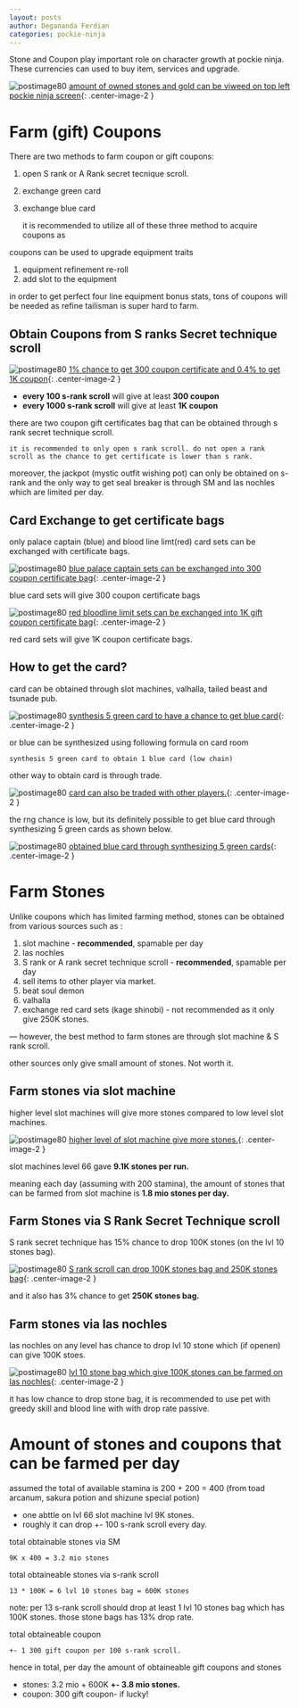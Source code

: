 ```yaml
---
layout: posts
author: Degananda Ferdian
categories: pockie-ninja
---
```


Stone and Coupon play important role on character growth at pockie ninja. These currencies can used to buy item, services and upgrade.

![postimage80](/assets/images/pockieninja/stonecoupon.jpg)
[amount of owned stones and gold can be viweed on top left pockie ninja screen](/assets/images/pockieninja/stonecoupon.jpg){: .center-image-2 }

# Farm (gift) Coupons

There are two methods to farm coupon or gift coupons:

1. open S rank or A Rank secret tecnique scroll.
2. exchange green card
3. exchange blue card

    it is recommended to utilize all of these three method to acquire coupons as

coupons can be used to upgrade equipment traits

1. equipment refinement re-roll 
2. add slot to the equipment

in order to get perfect four line equipment bonus stats, tons of coupons will be needed as refine tailisman is super hard to farm.

## Obtain Coupons from S ranks Secret technique scroll

![postimage80](/assets/images/pockieninja/coupon1.jpg)
[1% chance to get 300 coupon certificate and 0.4% to get 1K coupon](/assets/images/pockieninja/coupon1.jpg){: .center-image-2 }

- **every 100 s-rank scroll** will give at least **300 coupon**
- **every 1000 s-rank scroll** will give at least **1K coupon**

there are two coupon gift certificates bag that can be obtained through s rank secret technique scroll.

    it is recommended to only open s rank scroll. do not open a rank scroll as the chance to get certificate is lower than s rank.

moreover, the jackpot (mystic outfit wishing pot) can only be obtained on s-rank and the only way to get seal breaker is through SM and las nochles which are limited per day.

## Card Exchange to get certificate bags

only palace captain (blue) and blood line limt(red) card sets can be exchanged with certificate bags.

![postimage80](/assets/images/pockieninja/coupon2.jpg)
[blue palace captain sets can be exchanged into 300 coupon certificate bag](/assets/images/pockieninja/coupon2.jpg){: .center-image-2 }

blue card sets will give 300 coupon certificate bags 

![postimage80](/assets/images/pockieninja/coupon3.jpg)
[red bloodline limit sets can be exchanged into 1K gift coupon certificate bag](/assets/images/pockieninja/coupon3.jpg){: .center-image-2 }

red card sets will give 1K coupon certificate bags.

## How to get the card?

card can be obtained through slot machines, valhalla, tailed beast and tsunade pub.

![postimage80](/assets/images/pockieninja/card1.jpg)
[synthesis 5 green card to have a chance to get blue card](/assets/images/pockieninja/card1.jpg){: .center-image-2 }

or blue can be synthesized using following formula on card room

    synthesis 5 green card to obtain 1 blue card (low chain)

other way to obtain card is through trade.

![postimage80](/assets/images/pockieninja/card2.jpg)
[card can also be traded with other players.](/assets/images/pockieninja/card2.jpg){: .center-image-2 }

the rng chance is low, but its definitely possible to get blue card through synthesizing 5 green cards as shown below.

![postimage80](/assets/images/pockieninja/card3.jpg)
[obtained blue card through synthesizing 5 green cards](/assets/images/pockieninja/card3.jpg){: .center-image-2 }

# Farm Stones

Unlike coupons which has limited farming method, stones can be obtained from various sources such as :

1. slot machine - **recommended**, spamable per day
2. las nochles
3. S rank or A rank secret technique scroll - **recommended**, spamable per day
4. sell items to other player via market.
5. beat soul demon
6. valhalla
7. exchange red card sets (kage shinobi) - not recommended as it only give 250K stones.

&mdash; however, the best method to farm stones are through slot machine & S rank scroll.

other sources only give small amount of stones. Not worth it.

## Farm stones via slot machine

higher level slot machines will give more stones compared to low level slot machines.

![postimage80](/assets/images/pockieninja/stones1.jpg)
[higher level of slot machine give more stones.](/assets/images/pockieninja/stones1.jpg){: .center-image-2 }

slot machines level 66 gave **9.1K stones per run.**

meaning each day (assuming with 200 stamina), the amount of stones that can be farmed from slot machine is **1.8 mio stones per day.**

## Farm Stones via S Rank Secret Technique scroll

S rank secret technique has 15% chance to drop 100K stones (on the lvl 10 stones bag).

![postimage80](/assets/images/pockieninja/stones2.jpg)
[S rank scroll can drop 100K stones bag and 250K stones bag](/assets/images/pockieninja/stones2.jpg){: .center-image-2 }

and it also has 3% chance to get **250K stones bag.**

## Farm stones via las nochles

las nochles on any level has chance to drop lvl 10 stone which (if openen) can give 100K stoes.

![postimage80](/assets/images/pockieninja/lnstone1.jpg)
[lvl 10 stone bag which give 100K stones can be farmed on las nochles](/assets/images/pockieninja/lnstone1.jpg){: .center-image-2 }

it has low chance to drop stone bag, it is recommended to use pet with greedy skill and blood line with with drop rate passive.


# Amount of stones and coupons that can be farmed per day

assumed the total of available stamina is 200 + 200 = 400 (from toad arcanum, sakura potion and shizune special potion)

- one abttle on lvl 66 slot machine lvl 9K stones.
- roughly it can drop +- 100 s-rank scroll every day.

total obtainable stones via SM

    9K x 400 = 3.2 mio stones

total obtaineable stones via s-rank scroll

    13 * 100K = 6 lvl 10 stones bag = 600K stones

note: per 13 s-rank scroll should drop at least 1 lvl 10 stones bag which has 100K stones. those stone bags has 13% drop rate.

total obtaineable coupon 

    +- 1 300 gift coupon per 100 s-rank scroll.

hence in total, per day the amount of obtaineable gift coupons and stones 

- stones: 3.2 mio + 600K **+- 3.8 mio stones.**
- coupon: 300 gift coupon- if lucky!